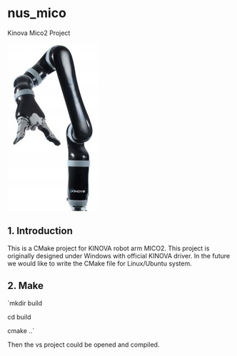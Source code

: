 # nus_mico
Kinova Mico2 Project

![MICO2 Arm](/images/mico-6d-2f.jpg)

## 1. Introduction
This is a CMake project for KINOVA robot arm MICO2. This project is originally designed under
Windows with official KINOVA driver. In the future we would like to write the CMake file for Linux/Ubuntu system.

## 2. Make

`mkdir build

cd build

cmake ..`

Then the vs project could be opened and compiled.




